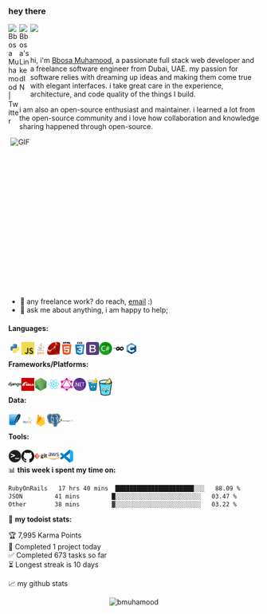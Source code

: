 ### hey there 
<a href="https://twitter.com/croixtechfirm">
  <img align="left" alt="Bbosa Muhamood | Twitter" width="22px" src="https://raw.githubusercontent.com/peterthehan/peterthehan/master/assets/twitter.svg" />
</a>
<a href="https://www.linkedin.com/in/bbosa-muhamood-06845576/">
  <img align="left" alt="Bbosa's LinkedIN" width="22px" src="https://raw.githubusercontent.com/peterthehan/peterthehan/master/assets/linkedin.svg" />
</a>

![](https://visitor-badge.glitch.me/badge?page_id=bmuhamood.bmuhamood)

<br />

hi, i'm [Bbosa Muhamood](https://bbosamuhamood.me/), a passionate full stack web developer and a freelance software engineer from Dubai, UAE. my passion for software relies with dreaming up ideas and making them come true with elegant interfaces. i take great care in the experience, architecture, and code quality of the things I build.

i am also an open-source enthusiast and maintainer. i learned a lot from the open-source community and i love how collaboration and knowledge sharing happened through open-source.


  <img align="right" alt="GIF" src="https://github.com/bmuhamood/bmuhamood/blob/master/code.gif?raw=true" width="500" height="320" />
  
- 💼 any freelance work? do reach, [email](mailto:bbosa2009@gmail.com) :)
- 💬 ask me about anything, i am happy to help;

#### Languages:
<img align="left" alt="Python" width="26px" src="https://raw.githubusercontent.com/github/explore/80688e429a7d4ef2fca1e82350fe8e3517d3494d/topics/python/python.png" />
<img align="left" alt="JavaScript" width="26px" src="https://raw.githubusercontent.com/github/explore/80688e429a7d4ef2fca1e82350fe8e3517d3494d/topics/javascript/javascript.png" />
<img align="left" alt="Java" width="26px" src="https://raw.githubusercontent.com/github/explore/80688e429a7d4ef2fca1e82350fe8e3517d3494d/topics/java/java.png" />
<img align="left" alt="Java" width="26px" src="https://raw.githubusercontent.com/github/explore/80688e429a7d4ef2fca1e82350fe8e3517d3494d/topics/ruby/ruby.png" />
<img align="left" width="26px" src="https://raw.githubusercontent.com/github/explore/80688e429a7d4ef2fca1e82350fe8e3517d3494d/topics/html/html.png">
<img align="left" width="26px" src="https://raw.githubusercontent.com/github/explore/80688e429a7d4ef2fca1e82350fe8e3517d3494d/topics/css/css.png">
<img align="left" width="26px" src="https://raw.githubusercontent.com/github/explore/80688e429a7d4ef2fca1e82350fe8e3517d3494d/topics/bootstrap/bootstrap.png">
<img align="left" width="26px" src="https://raw.githubusercontent.com/github/explore/80688e429a7d4ef2fca1e82350fe8e3517d3494d/topics/csharp/csharp.png">
<img align="left" width="26px" src="https://raw.githubusercontent.com/github/explore/80688e429a7d4ef2fca1e82350fe8e3517d3494d/topics/go/go.png">
<img align="left" width="26px" src="https://raw.githubusercontent.com/github/explore/80688e429a7d4ef2fca1e82350fe8e3517d3494d/topics/c/c.png">
<br/>  

#### Frameworks/Platforms:
<img align="left" width="26px"  src="https://raw.githubusercontent.com/github/explore/80688e429a7d4ef2fca1e82350fe8e3517d3494d/topics/django/django.png">
<img align="left" width="26px"  src="https://raw.githubusercontent.com/github/explore/80688e429a7d4ef2fca1e82350fe8e3517d3494d/topics/rails/rails.png">
<img align="left" width="26px"  src="https://raw.githubusercontent.com/github/explore/80688e429a7d4ef2fca1e82350fe8e3517d3494d/topics/nodejs/nodejs.png">
<img align="left" width="26px"  src="https://raw.githubusercontent.com/github/explore/80688e429a7d4ef2fca1e82350fe8e3517d3494d/topics/react/react.png">
<img align="left" width="26px" src="https://raw.githubusercontent.com/github/explore/5c058a388828bb5fde0bcafd4bc867b5bb3f26f3/topics/graphql/graphql.png">
<img align="left" width="26px" src="https://raw.githubusercontent.com/github/explore/5c058a388828bb5fde0bcafd4bc867b5bb3f26f3/topics/dotnet/dotnet.png">
<img align="left" width="26px" src="https://raw.githubusercontent.com/github/explore/5c058a388828bb5fde0bcafd4bc867b5bb3f26f3/topics/gin/gin.png">
<img align="left" width="26px" src="https://github.com/gin-gonic/logo/blob/master/color.png">
<br/> 

#### Data: 
<img align="left" align="left" width="26px" src="https://raw.githubusercontent.com/github/explore/2d218e3aa252dc90eef269b34eeec1fbd15dc07e/topics/sqlite/sqlite.png">
<img align="left" align="left" width="26px" src="https://raw.githubusercontent.com/github/explore/80688e429a7d4ef2fca1e82350fe8e3517d3494d/topics/mysql/mysql.png">
<img align="left" width="26px"  src="https://raw.githubusercontent.com/github/explore/80688e429a7d4ef2fca1e82350fe8e3517d3494d/topics/firebase/firebase.png">
<img align="left" width="26px"  src="https://raw.githubusercontent.com/github/explore/80688e429a7d4ef2fca1e82350fe8e3517d3494d/topics/postgresql/postgresql.png">
<img align="left" width="26px"  src="https://raw.githubusercontent.com/github/explore/80688e429a7d4ef2fca1e82350fe8e3517d3494d/topics/mongodb/mongodb.png">
<br />

#### Tools:
<img align="left" alt="Terminal" width="26px" src="https://raw.githubusercontent.com/github/explore/80688e429a7d4ef2fca1e82350fe8e3517d3494d/topics/terminal/terminal.png" />
<img align="left" alt="GitHub" width="26px" src="https://raw.githubusercontent.com/github/explore/78df643247d429f6cc873026c0622819ad797942/topics/github/github.png" />
<img align="left" width="26px" src="https://raw.githubusercontent.com/github/explore/80688e429a7d4ef2fca1e82350fe8e3517d3494d/topics/git/git.png">
<img align="left" width="26px"  src="https://raw.githubusercontent.com/github/explore/80688e429a7d4ef2fca1e82350fe8e3517d3494d/topics/aws/aws.png">
<img align="left" alt="Visual Studio Code" width="26px" src="https://raw.githubusercontent.com/github/explore/78df643247d429f6cc873026c0622819ad797942/topics/visual-studio-code/visual-studio-code.png" />
<br/ >

📊 **this week i spent my time on:**
<!--START_SECTION:waka-->

```text
RubyOnRails   17 hrs 40 mins  ██████████████████████░░░   88.09 %
JSON         41 mins         █░░░░░░░░░░░░░░░░░░░░░░░░   03.47 %
Other        38 mins         ▓░░░░░░░░░░░░░░░░░░░░░░░░   03.22 %
```

<!--END_SECTION:waka-->

🚧 **my todoist stats:**
<!-- TODO-IST:START -->
🏆  7,995 Karma Points           
🌸  Completed 1 project today           
✅  Completed 673 tasks so far           
⏳  Longest streak is 10 days
<!-- TODO-IST:END -->


📈 my github stats

<p align="center"> <img src="https://github-readme-stats.vercel.app/api?username=bmuhamood&show_icons=true&theme=gotham" alt="bmuhamood" />





